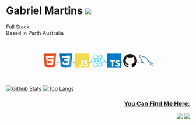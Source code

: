 # Gabriel Martins <img src="https://raw.githubusercontent.com/aemmadi/aemmadi/master/wave.gif" width="30px">

Full Stack<br>
Based in Perth Australia<br><br><br>





<div align="center" >
<a  href="https://github.com/gdlmartins">
    

 
  <img align="center" alt="HTML" height="40" width="40" src="https://raw.githubusercontent.com/devicons/devicon/master/icons/html5/html5-original.svg">
  <img align="center" alt="CSS" height="40" width="40" src="https://raw.githubusercontent.com/devicons/devicon/master/icons/css3/css3-original.svg">
     <img align="center" alt="JS" height="40" width="40" src="https://raw.githubusercontent.com/devicons/devicon/master/icons/javascript/javascript-plain.svg">  
  <img align="center" alt="React" height="40" width="40" src="https://raw.githubusercontent.com/devicons/devicon/master/icons/react/react-original.svg">
      <img  align="center" alt="TypeScript" height="40" width="40" src="https://raw.githubusercontent.com/devicons/devicon/master/icons/typescript/typescript-original.svg">
          <img  align="center" alt="github" height="40" width="40" src="https://raw.githubusercontent.com/devicons/devicon/master/icons/github/github-original.svg">
      <img align="center" alt="MySQL" height="30" width="40" src="https://raw.githubusercontent.com/devicons/devicon/master/icons/mysql/mysql-original.svg">
    

    

</div><br/><br/>


![Github Stats](https://github-readme-stats.vercel.app/api?username=gdlmartins&count_private=true&show_icons=true&include_all_commits=true)
![Top Langs](https://github-readme-stats.vercel.app/api/top-langs/?username=gdlmartins&hide=TeX&layout=compact)






 <div align="right">

### You Can Find Me Here: 
   
    

<a href = "mailto:gdlmartins@gmail.com"><img src="https://img.shields.io/badge/Gmail-D14836?style=for-the-badge&logo=gmail&logoColor=white" target="_blank"></a>
<a href="https://www.linkedin.com/in/gabriel-martins-71438541/" target="_blank"><img src="https://img.shields.io/badge/-LinkedIn-%230077B5?style=for-the-badge&logo=linkedin&logoColor=white" target="_blank"></a>   
     
 
    

    
   
 


